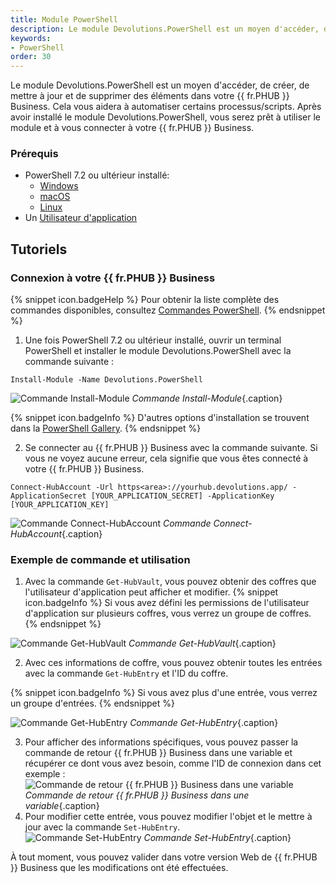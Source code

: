 ```yaml
---
title: Module PowerShell
description: Le module Devolutions.PowerShell est un moyen d'accéder, de créer, de mettre à jour et de supprimer des éléments dans votre {{ fr.PHUB }} Business. Cela vous aidera à automatiser certains processus/scripts.
keywords:
- PowerShell
order: 30
---
```

Le module Devolutions.PowerShell est un moyen d'accéder, de créer, de mettre à jour et de supprimer des éléments dans votre {{ fr.PHUB }} Business. Cela vous aidera à automatiser certains processus/scripts. Après avoir installé le module Devolutions.PowerShell, vous serez prêt à utiliser le module et à vous connecter à votre {{ fr.PHUB }} Business.  

### Prérequis 

* PowerShell 7.2 ou ultérieur installé:  
    * [Windows](https://learn.microsoft.com/fr-fr/powershell/scripting/install/installing-powershell-on-windows)  
    * [macOS](https://learn.microsoft.com/fr-fr/powershell/scripting/install/installing-powershell-on-macos)  
    * [Linux](https://learn.microsoft.com/fr-fr/powershell/scripting/install/installing-powershell-on-linux)  
* Un [Utilisateur d'application](/fr/hub/web-interface/hub-overview/administration/management/application-users/)  

## Tutoriels 

### Connexion à votre {{ fr.PHUB }} Business 

{% snippet icon.badgeHelp %} 
Pour obtenir la liste complète des commandes disponibles, consultez [Commandes PowerShell](/fr/hub/powershell-module/powershell-commands/). 
{% endsnippet %}
 
1. Une fois PowerShell 7.2 ou ultérieur installé, ouvrir un terminal PowerShell et installer le module Devolutions.PowerShell avec la commande suivante :  

`Install-Module -Name Devolutions.PowerShell`  

![Commande Install-Module](/img/fr/hub/Hub2015.png) 
*Commande Install-Module*{.caption}

{% snippet icon.badgeInfo %} 
D'autres options d'installation se trouvent dans la [PowerShell Gallery](https://www.powershellgallery.com/packages/devolutions.powershell/). 
{% endsnippet %}
 
2. Se connecter au {{ fr.PHUB }} Business avec la commande suivante. Si vous ne voyez aucune erreur, cela signifie que vous êtes connecté à votre {{ fr.PHUB }} Business. 

`Connect-HubAccount -Url https<area>://yourhub.devolutions.app/ -ApplicationSecret [YOUR_APPLICATION_SECRET] -ApplicationKey [YOUR_APPLICATION_KEY]`  

![Commande Connect-HubAccount](/img/fr/hub/Hub4059.png) 
*Commande Connect-HubAccount*{.caption}

### Exemple de commande et utilisation 

1. Avec la commande `Get-HubVault`, vous pouvez obtenir des coffres que l'utilisateur d'application peut afficher et modifier. 
{% snippet icon.badgeInfo %} 
Si vous avez défini les permissions de l'utilisateur d'application sur plusieurs coffres, vous verrez un groupe de coffres. 
{% endsnippet %}
 
![Commande Get-HubVault](/img/fr/hub/Hub4060.png) 
*Commande Get-HubVault*{.caption}

2. Avec ces informations de coffre, vous pouvez obtenir toutes les entrées avec la commande `Get-HubEntry` et l'ID du coffre. 

{% snippet icon.badgeInfo %} 
Si vous avez plus d'une entrée, vous verrez un groupe d'entrées. 
{% endsnippet %}
 
![Commande Get-HubEntry](/img/fr/hub/Hub4061.png) 
*Commande Get-HubEntry*{.caption}

3. Pour afficher des informations spécifiques, vous pouvez passer la commande de retour {{ fr.PHUB }} Business dans une variable et récupérer ce dont vous avez besoin, comme l'ID de connexion dans cet exemple :  
![Commande de retour {{ fr.PHUB }} Business dans une variable](/img/fr/hub/Hub4062.png)
*Commande de retour {{ fr.PHUB }} Business dans une variable*{.caption}
1. Pour modifier cette entrée, vous pouvez modifier l'objet et le mettre à jour avec la commande `Set-HubEntry`.  
![Commande Set-HubEntry](/img/fr/hub/Hub4063.png)
*Commande Set-HubEntry*{.caption} 

À tout moment, vous pouvez valider dans votre version Web de {{ fr.PHUB }} Business que les modifications ont été effectuées. 
